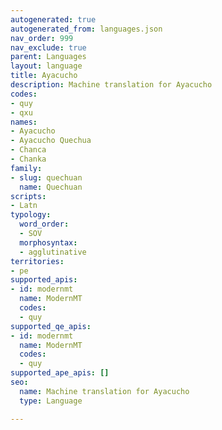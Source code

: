 ```yaml
---
autogenerated: true
autogenerated_from: languages.json
nav_order: 999
nav_exclude: true
parent: Languages
layout: language
title: Ayacucho
description: Machine translation for Ayacucho
codes:
- quy
- qxu
names:
- Ayacucho
- Ayacucho Quechua
- Chanca
- Chanka
family:
- slug: quechuan
  name: Quechuan
scripts:
- Latn
typology:
  word_order:
  - SOV
  morphosyntax:
  - agglutinative
territories:
- pe
supported_apis:
- id: modernmt
  name: ModernMT
  codes:
  - quy
supported_qe_apis:
- id: modernmt
  name: ModernMT
  codes:
  - quy
supported_ape_apis: []
seo:
  name: Machine translation for Ayacucho
  type: Language

---
```


